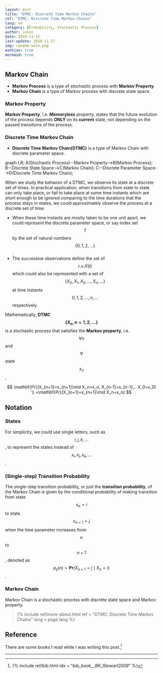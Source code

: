 ```yaml
---
layout: post
title: "DTMC: Discrete Time Markov Chains"
ref: "DTMC: Discrete Time Markov Chains"
lang: en
category: [Probability, Stochastic Process]
author: Jason
date: 2018-11-15
last-update: 2018-11-17
img: random-walk.png
mathjax: true
mermaid: true
---
```


## Markov Chain
* **Markov Process** is a type of stochastic process with **Markov Property**.
* **Markov Chain** is a type of Markov process with discrete state space.

### Markov Property
**Markov Property**, i.e. **Memoryless** property, states that the future evolution of the process
depends **ONLY** on its **current** state, not depending on the passed transitions of the process.

### Discrete Time Markov Chain
* **Discrete Time Markov Chain(DTMC)** is a type of Markov Chain with discrete parameter space.
<div class="mermaid">
graph LR;
    A(Stochastic Process)--Markov Property-->B(Markov Process);
    B--Discrete State Space-->C(Markov Chain);
    C--Discrete Parameter Space-->D(Discrete Time Markov Chain);
</div>

When we study the behavior of a DTMC, we observe its state at a discrete set of times. In practical
application, when transitions from state to state can only take place, or fail to take place at
some time instants which are short enough to be ignored comparing to the time durations that the
process stays in states, we could approximately observe the process at a discrete set of time.
* When these time instants are mostly taken to be one unit apart, we could represent the discrete
parameter space, or say index set $$T$$ by the set of natural numbers $$\{0,1,2,\ldots \}$$.
* The successive observations define the set of $$r.v. X(t)$$ which could also be represented with a
set of $$\{X_0,X_1,X_2,\ldots ,X_n,\ldots \}$$ at time instants $$0,1,2,\ldots ,n,\ldots$$
respectively.

Mathematically, **DTMC $$\{X_n, n=1,2,...\}$$** is a stochastic process that satisfies the **Markov
property**, i.e. $$\forall n$$ and $$\forall$$ state $$x_n$$,

$$
\mathbf{Pr}(X_{n+1}=x_{n+1}\mid X_n=x_n, X_{n-1}=x_{n-1},...X_0=x_0) \\
=\mathbf{Pr}(X_{n+1}=x_{n+1}\mid X_n=x_n)
$$

## Notation
### States
For simplicity, we could use single letters, such as $$i, j, k, \ldots$$, to represent the states
instead of $$x_i, x_j, x_k, \ldots$$.

### (Single-step) Transition Probability
The single-step transition probability, or just the **transition probability**, of the Markov Chain
is given by the conditional probability of making transition from state $$x_n=i$$ to state
$$x_{n+1}=j$$ when the time parameter increases from $$n$$ to $$n+1$$, denoted as
$$p_{ij}(n)=\mathbf{Pr}(X_{n+1}=j\mid X_n=i)$$.






### Markov Chain
Markov Chain is a stochastic process with discrete state space and Markov property.

> {% include ref/more-about.html ref = "DTMC: Discrete Time Markov Chains" lang = page.lang %}

## Reference
There are some books I read while I was writing this post.[^1]

***
[^1]: {% include ref/bib.html idx = "_bib_book__BK_Stewart2009_" %}
